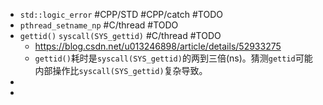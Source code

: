 - `std::logic_error` #CPP/STD #CPP/catch #TODO
- `pthread_setname_np` #C/thread #TODO
- `gettid()` `syscall(SYS_gettid)` #C/thread #TODO
	- https://blog.csdn.net/u013246898/article/details/52933275
	- `gettid()`耗时是`syscall(SYS_gettid)`的两到三倍(ns)。猜测`gettid`可能内部操作比`syscall(SYS_gettid)`复杂导致。
-
-